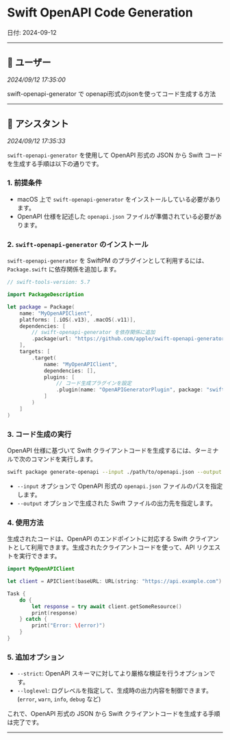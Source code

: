 # Swift OpenAPI Code Generation

日付: 2024-09-12

---

## 👤 ユーザー
*2024/09/12 17:35:00*

swift-openapi-generator で openapi形式のjsonを使ってコード生成する方法

---

## 🤖 アシスタント
*2024/09/12 17:35:33*

`swift-openapi-generator` を使用して OpenAPI 形式の JSON から Swift コードを生成する手順は以下の通りです。

### 1. 前提条件
- macOS 上で `swift-openapi-generator` をインストールしている必要があります。
- OpenAPI 仕様を記述した `openapi.json` ファイルが準備されている必要があります。

### 2. `swift-openapi-generator` のインストール

`swift-openapi-generator` を SwiftPM のプラグインとして利用するには、`Package.swift` に依存関係を追加します。

```swift
// swift-tools-version: 5.7

import PackageDescription

let package = Package(
    name: "MyOpenAPIClient",
    platforms: [.iOS(.v13), .macOS(.v11)],
    dependencies: [
        // swift-openapi-generator を依存関係に追加
        .package(url: "https://github.com/apple/swift-openapi-generator", from: "1.0.0"),
    ],
    targets: [
        .target(
            name: "MyOpenAPIClient",
            dependencies: [],
            plugins: [
                // コード生成プラグインを設定
                .plugin(name: "OpenAPIGeneratorPlugin", package: "swift-openapi-generator")
            ]
        )
    ]
)
```

### 3. コード生成の実行

OpenAPI 仕様に基づいて Swift クライアントコードを生成するには、ターミナルで次のコマンドを実行します。

```bash
swift package generate-openapi --input ./path/to/openapi.json --output ./Sources/MyOpenAPIClient
```

- `--input` オプションで OpenAPI 形式の `openapi.json` ファイルのパスを指定します。
- `--output` オプションで生成された Swift ファイルの出力先を指定します。

### 4. 使用方法

生成されたコードは、OpenAPI のエンドポイントに対応する Swift クライアントとして利用できます。生成されたクライアントコードを使って、API リクエストを実行できます。

```swift
import MyOpenAPIClient

let client = APIClient(baseURL: URL(string: "https://api.example.com")!)

Task {
    do {
        let response = try await client.getSomeResource()
        print(response)
    } catch {
        print("Error: \(error)")
    }
}
```

### 5. 追加オプション

- `--strict`: OpenAPI スキーマに対してより厳格な検証を行うオプションです。
- `--loglevel`: ログレベルを指定して、生成時の出力内容を制御できます。 (`error`, `warn`, `info`, `debug` など)

これで、OpenAPI 形式の JSON から Swift クライアントコードを生成する手順は完了です。

---
